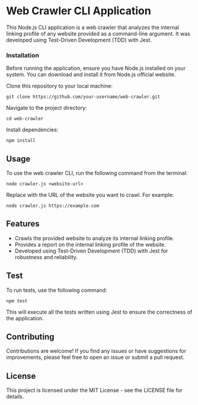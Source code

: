 # Web Crawler CLI Application
This Node.js CLI application is a web crawler that analyzes the internal linking profile of any website provided as a command-line argument. It was developed using Test-Driven Development (TDD) with Jest.

### Installation
Before running the application, ensure you have Node.js installed on your system. You can download and install it from Node.js official website.

Clone this repository to your local machine:


```git clone https://github.com/your-username/web-crawler.git```

Navigate to the project directory:

```cd web-crawler```

Install dependencies:

```npm install```

## Usage

To use the web crawler CLI, run the following command from the terminal:


```node crawler.js <website-url>```

Replace <website-url> with the URL of the website you want to crawl. For example:


```node crawler.js https://example.com```

## Features

- Crawls the provided website to analyze its internal linking profile.
- Provides a report on the internal linking profile of the website.
- Developed using Test-Driven Development (TDD) with Jest for robustness and reliability.


## Test
To run tests, use the following command:

```npm test```

This will execute all the tests written using Jest to ensure the correctness of the application.

## Contributing
Contributions are welcome! If you find any issues or have suggestions for improvements, please feel free to open an issue or submit a pull request.

## License
This project is licensed under the MIT License - see the LICENSE file for details.

